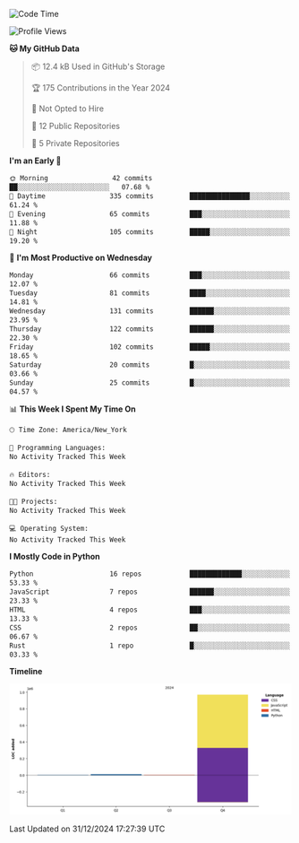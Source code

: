 <!--START_SECTION:waka-->
![Code Time](http://img.shields.io/badge/Code%20Time-0%20secs-blue)

![Profile Views](http://img.shields.io/badge/Profile%20Views-0-blue)

**🐱 My GitHub Data** 

> 📦 12.4 kB Used in GitHub's Storage 
 > 
> 🏆 175 Contributions in the Year 2024
 > 
> 🚫 Not Opted to Hire
 > 
> 📜 12 Public Repositories 
 > 
> 🔑 5 Private Repositories 
 > 
**I'm an Early 🐤** 

```text
🌞 Morning                42 commits          ██░░░░░░░░░░░░░░░░░░░░░░░   07.68 % 
🌆 Daytime                335 commits         ███████████████░░░░░░░░░░   61.24 % 
🌃 Evening                65 commits          ███░░░░░░░░░░░░░░░░░░░░░░   11.88 % 
🌙 Night                  105 commits         █████░░░░░░░░░░░░░░░░░░░░   19.20 % 
```
📅 **I'm Most Productive on Wednesday** 

```text
Monday                   66 commits          ███░░░░░░░░░░░░░░░░░░░░░░   12.07 % 
Tuesday                  81 commits          ████░░░░░░░░░░░░░░░░░░░░░   14.81 % 
Wednesday                131 commits         ██████░░░░░░░░░░░░░░░░░░░   23.95 % 
Thursday                 122 commits         ██████░░░░░░░░░░░░░░░░░░░   22.30 % 
Friday                   102 commits         █████░░░░░░░░░░░░░░░░░░░░   18.65 % 
Saturday                 20 commits          █░░░░░░░░░░░░░░░░░░░░░░░░   03.66 % 
Sunday                   25 commits          █░░░░░░░░░░░░░░░░░░░░░░░░   04.57 % 
```


📊 **This Week I Spent My Time On** 

```text
🕑︎ Time Zone: America/New_York

💬 Programming Languages: 
No Activity Tracked This Week

🔥 Editors: 
No Activity Tracked This Week

🐱‍💻 Projects: 
No Activity Tracked This Week

💻 Operating System: 
No Activity Tracked This Week
```

**I Mostly Code in Python** 

```text
Python                   16 repos            █████████████░░░░░░░░░░░░   53.33 % 
JavaScript               7 repos             ██████░░░░░░░░░░░░░░░░░░░   23.33 % 
HTML                     4 repos             ███░░░░░░░░░░░░░░░░░░░░░░   13.33 % 
CSS                      2 repos             ██░░░░░░░░░░░░░░░░░░░░░░░   06.67 % 
Rust                     1 repo              █░░░░░░░░░░░░░░░░░░░░░░░░   03.33 % 
```



**Timeline**

![Lines of Code chart](https://raw.githubusercontent.com/SacredFall/SacredFall/main/assets/bar_graph.png)


 Last Updated on 31/12/2024 17:27:39 UTC
<!--END_SECTION:waka-->
